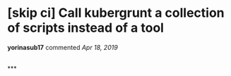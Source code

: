 # [skip ci] Call kubergrunt a collection of scripts instead of a tool

**yorinasub17** commented *Apr 18, 2019*


<br />
***



